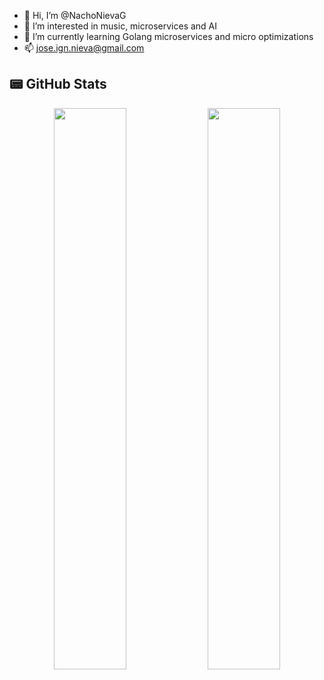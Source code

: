 - 👋 Hi, I’m @NachoNievaG
- 👀 I’m interested in music, microservices and AI
- 🌱 I’m currently learning Golang microservices and micro optimizations
- 📫 jose.ign.nieva@gmail.com

## 📟 GitHub Stats
<p align="center">
	<img width="48%" src="https://github-readme-stats.vercel.app/api?username=NachoNievaG&show_icons=true&theme=vue" />
	<img width="48%" src="https://github-readme-streak-stats.herokuapp.com/?user=NachoNievaG&theme=vue" />
</p>

<!---
NachoNievaG/NachoNievaG is a ✨ special ✨ repository because its `README.md` (this file) appears on your GitHub profile.
You can click the Preview link to take a look at your changes.
--->
